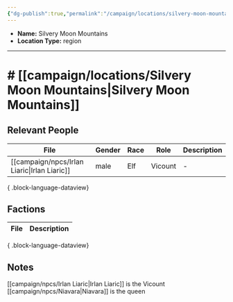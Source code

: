 ```yaml
---
{"dg-publish":true,"permalink":"/campaign/locations/silvery-moon-mountains/","noteIcon":"","created":"2025-10-26T10:33:13.055-07:00","updated":"2025-10-27T16:35:50.776-07:00"}
---
```



<p><span><ul>
<li dir="auto"><strong>Name:</strong> Silvery Moon Mountains</li>
<li dir="auto"><strong>Location Type:</strong> region</li>
</ul></span></p>

---

# # [[campaign/locations/Silvery Moon Mountains\|Silvery Moon Mountains]]


## Relevant People
| File                                            | Gender | Race | Role    | Description |
| ----------------------------------------------- | ------ | ---- | ------- | ----------- |
| [[campaign/npcs/Irlan Liaric\|Irlan Liaric]] | male   | Elf  | Vicount | \-          |

{ .block-language-dataview}

## Factions
| File | Description |
| ---- | ----------- |

{ .block-language-dataview}

## Notes
[[campaign/npcs/Irlan Liaric\|Irlan Liaric]] is the Vicount
[[campaign/npcs/Niavara\|Niavara]] is the queen